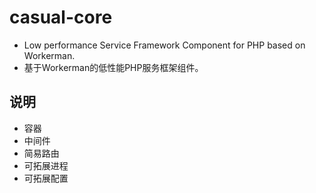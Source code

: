 # casual-core

- Low performance Service Framework Component for PHP based on Workerman.
- 基于Workerman的低性能PHP服务框架组件。

## 说明
- 容器
- 中间件
- 简易路由
- 可拓展进程
- 可拓展配置